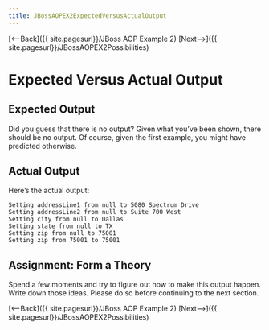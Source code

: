 ```yaml
---
title: JBossAOPEX2ExpectedVersusActualOutput
---
```

[<--Back]({{ site.pagesurl}}/JBoss AOP Example 2) [Next-->]({{ site.pagesurl}}/JBossAOPEX2Possibilities)

# Expected Versus Actual Output

## Expected Output
Did you guess that there is no output? Given what you’ve been shown, there should be no output. Of course, given the first example, you might have predicted otherwise.
## Actual Output
Here’s the actual output:

```
Setting addressLine1 from null to 5080 Spectrum Drive
Setting addressLine2 from null to Suite 700 West
Setting city from null to Dallas
Setting state from null to TX
Setting zip from null to 75001
Setting zip from 75001 to 75001
```
## Assignment: Form a Theory
Spend a few moments and try to figure out how to make this output happen. Write down those ideas. Please do so before continuing to the next section.

[<--Back]({{ site.pagesurl}}/JBoss AOP Example 2) [Next-->]({{ site.pagesurl}}/JBossAOPEX2Possibilities)
